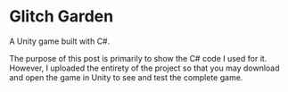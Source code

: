 # Glitch Garden

A Unity game built with C#.

The purpose of this post is primarily to show the C# code I used for it.  However, I uploaded the entirety of the project so that you may download and open the game in Unity to see and test the complete game.

